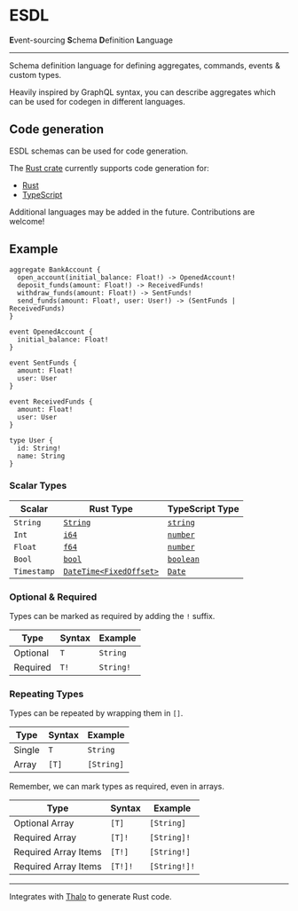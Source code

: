 # ESDL

**E**vent-sourcing **S**chema **D**efinition **L**anguage

---

Schema definition language for defining aggregates, commands, events & custom types.

Heavily inspired by GraphQL syntax, you can describe aggregates which can be used for codegen in different languages.

## Code generation

ESDL schemas can be used for code generation.

The [Rust crate](https://crates.io/crates/esdl) currently supports code generation for:

- [Rust](https://docs.rs/esdl/latest/esdl/codegen/rust/struct.RustCompiler.html)
- [TypeScript](https://docs.rs/esdl/latest/esdl/codegen/typescript/struct.TypeScriptCompiler.html)

Additional languages may be added in the future. Contributions are welcome!

## Example

```
aggregate BankAccount {
  open_account(initial_balance: Float!) -> OpenedAccount!
  deposit_funds(amount: Float!) -> ReceivedFunds!
  withdraw_funds(amount: Float!) -> SentFunds!
  send_funds(amount: Float!, user: User!) -> (SentFunds | ReceivedFunds)
}

event OpenedAccount {
  initial_balance: Float!
}

event SentFunds {
  amount: Float!
  user: User
}

event ReceivedFunds {
  amount: Float!
  user: User
}

type User {
  id: String!
  name: String
}
```

### Scalar Types

| Scalar      | Rust Type                                                                            | TypeScript Type                                                                                                          |
| ----------- | ------------------------------------------------------------------------------------ | ------------------------------------------------------------------------------------------------------------------------ |
| `String`    | [`String`](https://doc.rust-lang.org/stable/std/string/struct.String.html)           | [`string`](https://www.typescriptlang.org/docs/handbook/2/everyday-types.html#the-primitives-string-number-and-boolean)  |
| `Int`       | [`i64`](https://doc.rust-lang.org/stable/std/primitive.i64.html)                     | [`number`](https://www.typescriptlang.org/docs/handbook/2/everyday-types.html#the-primitives-string-number-and-boolean)  |
| `Float`     | [`f64`](https://doc.rust-lang.org/stable/std/primitive.f64.html)                     | [`number`](https://www.typescriptlang.org/docs/handbook/2/everyday-types.html#the-primitives-string-number-and-boolean)  |
| `Bool`      | [`bool`](https://doc.rust-lang.org/stable/std/primitive.bool.html)                   | [`boolean`](https://www.typescriptlang.org/docs/handbook/2/everyday-types.html#the-primitives-string-number-and-boolean) |
| `Timestamp` | [`DateTime<FixedOffset>`](https://docs.rs/chrono/latest/chrono/struct.DateTime.html) | [`Date`](https://developer.mozilla.org/en-US/docs/Web/JavaScript/Reference/Global_Objects/Date/Date)                     |

### Optional & Required

Types can be marked as required by adding the `!` suffix.

| Type     | Syntax | Example   |
| -------- | ------ | --------- |
| Optional | `T`    | `String`  |
| Required | `T!`   | `String!` |

### Repeating Types

Types can be repeated by wrapping them in `[]`.

| Type   | Syntax | Example    |
| ------ | ------ | ---------- |
| Single | `T`    | `String`   |
| Array  | `[T]`  | `[String]` |

Remember, we can mark types as required, even in arrays.

| Type                 | Syntax  | Example      |
| -------------------- | ------- | ------------ |
| Optional Array       | `[T]`   | `[String]`   |
| Required Array       | `[T]!`  | `[String]!`  |
| Required Array Items | `[T!]`  | `[String!]`  |
| Required Array Items | `[T!]!` | `[String!]!` |

---

Integrates with [Thalo](https://github.com/thalo-rs/thalo) to generate Rust code.
